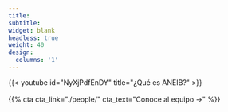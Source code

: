 ```yaml
---
title:
subtitle:
widget: blank
headless: true
weight: 40
design:
  columns: '1'
---
```

{{< youtube id="NyXjPdfEnDY" title="¿Qué es ANEIB?" >}}
<br><br>
{{% cta cta_link="./people/" cta_text="Conoce al equipo →" %}}
